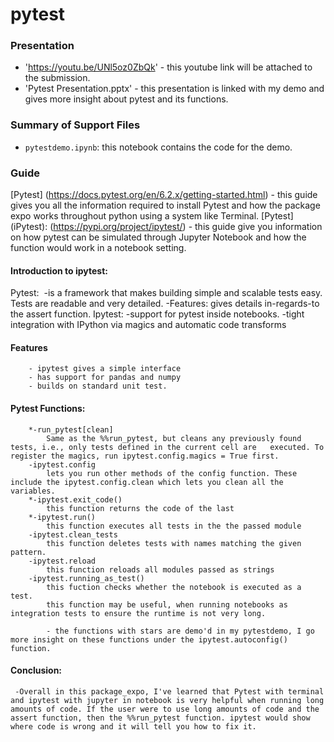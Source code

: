 # pytest


### Presentation
- 'https://youtu.be/UNl5oz0ZbQk' - this youtube link will be attached to the submission.
- 'Pytest Presentation.pptx' - this presentation is linked with my demo and gives more insight about pytest and its functions.

### Summary of Support Files

- `pytestdemo.ipynb`: this notebook contains the code for the demo.

### Guide

[Pytest] (https://docs.pytest.org/en/6.2.x/getting-started.html) - 
    this guide gives you all the information required to install Pytest and how the package expo works throughout python using a system like Terminal.
[Pytest] (iPytest): (https://pypi.org/project/ipytest/) -
    this guide give you information on how pytest can be simulated through Jupyter Notebook and how the function would work in a notebook setting.
    
    
 #### Introduction to ipytest:
   Pytest: 
        -is a framework that makes building simple and scalable tests easy. Tests are readable and very detailed. 
        -Features: gives details in-regards-to the assert function.
   Ipytest: 
        -support for pytest inside notebooks.
        -tight integration with IPython via magics and automatic code transforms
   
   #### Features
        - ipytest gives a simple interface
        - has support for pandas and numpy
        - builds on standard unit test.
   
   #### Pytest Functions:
        *-run_pytest[clean]
            Same as the %%run_pytest, but cleans any previously found tests, i.e., only tests defined in the current cell are   executed. To register the magics, run ipytest.config.magics = True first.
        -ipytest.config
            lets you run other methods of the config function. These include the ipytest.config.clean which lets you clean all the variables.
        *-ipytest.exit_code()
            this function returns the code of the last 
        *-ipytest.run()
            this function executes all tests in the the passed module
        -ipytest.clean_tests
            this function deletes tests with names matching the given pattern.
        -ipytest.reload
            this function reloads all modules passed as strings
        -ipytest.running_as_test()
            this fuction checks whether the notebook is executed as a test.
            this function may be useful, when running notebooks as integration tests to ensure the runtime is not very long.
        
            - the functions with stars are demo'd in my pytestdemo, I go more insight on these functions under the ipytest.autoconfig() function.
            
 #### Conclusion:
     -Overall in this package_expo, I've learned that Pytest with terminal and ipytest with jupyter in notebook is very helpful when running long amounts of code. If the user were to use long amounts of code and the assert function, then the %%run_pytest function. ipytest would show where code is wrong and it will tell you how to fix it.
